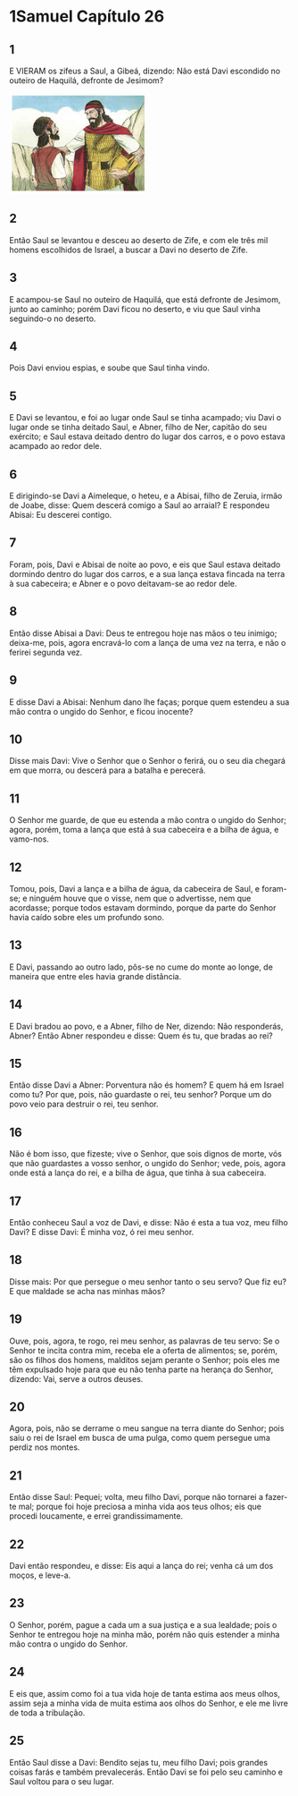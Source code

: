 # 1Samuel Capítulo 26

## 1
E VIERAM os zifeus a Saul, a Gibeá, dizendo: Não está Davi escondido no outeiro de Haquilá, defronte de Jesimom?

![](../.img/1Sm/26/1-0.jpg)

## 2
Então Saul se levantou e desceu ao deserto de Zife, e com ele três mil homens escolhidos de Israel, a buscar a Davi no deserto de Zife.

## 3
E acampou-se Saul no outeiro de Haquilá, que está defronte de Jesimom, junto ao caminho; porém Davi ficou no deserto, e viu que Saul vinha seguindo-o no deserto.

## 4
Pois Davi enviou espias, e soube que Saul tinha vindo.

## 5
E Davi se levantou, e foi ao lugar onde Saul se tinha acampado; viu Davi o lugar onde se tinha deitado Saul, e Abner, filho de Ner, capitão do seu exército; e Saul estava deitado dentro do lugar dos carros, e o povo estava acampado ao redor dele.

## 6
E dirigindo-se Davi a Aimeleque, o heteu, e a Abisai, filho de Zeruia, irmão de Joabe, disse: Quem descerá comigo a Saul ao arraial? E respondeu Abisai: Eu descerei contigo.

## 7
Foram, pois, Davi e Abisai de noite ao povo, e eis que Saul estava deitado dormindo dentro do lugar dos carros, e a sua lança estava fincada na terra à sua cabeceira; e Abner e o povo deitavam-se ao redor dele.

## 8
Então disse Abisai a Davi: Deus te entregou hoje nas mãos o teu inimigo; deixa-me, pois, agora encravá-lo com a lança de uma vez na terra, e não o ferirei segunda vez.

## 9
E disse Davi a Abisai: Nenhum dano lhe faças; porque quem estendeu a sua mão contra o ungido do Senhor, e ficou inocente?

## 10
Disse mais Davi: Vive o Senhor que o Senhor o ferirá, ou o seu dia chegará em que morra, ou descerá para a batalha e perecerá.

## 11
O Senhor me guarde, de que eu estenda a mão contra o ungido do Senhor; agora, porém, toma a lança que está à sua cabeceira e a bilha de água, e vamo-nos.

## 12
Tomou, pois, Davi a lança e a bilha de água, da cabeceira de Saul, e foram-se; e ninguém houve que o visse, nem que o advertisse, nem que acordasse; porque todos estavam dormindo, porque da parte do Senhor havia caído sobre eles um profundo sono.

## 13
E Davi, passando ao outro lado, pôs-se no cume do monte ao longe, de maneira que entre eles havia grande distância.

## 14
E Davi bradou ao povo, e a Abner, filho de Ner, dizendo: Não responderás, Abner? Então Abner respondeu e disse: Quem és tu, que bradas ao rei?

## 15
Então disse Davi a Abner: Porventura não és homem? E quem há em Israel como tu? Por que, pois, não guardaste o rei, teu senhor? Porque um do povo veio para destruir o rei, teu senhor.

## 16
Não é bom isso, que fizeste; vive o Senhor, que sois dignos de morte, vós que não guardastes a vosso senhor, o ungido do Senhor; vede, pois, agora onde está a lança do rei, e a bilha de água, que tinha à sua cabeceira.

## 17
Então conheceu Saul a voz de Davi, e disse: Não é esta a tua voz, meu filho Davi? E disse Davi: É minha voz, ó rei meu senhor.

## 18
Disse mais: Por que persegue o meu senhor tanto o seu servo? Que fiz eu? E que maldade se acha nas minhas mãos?

## 19
Ouve, pois, agora, te rogo, rei meu senhor, as palavras de teu servo: Se o Senhor te incita contra mim, receba ele a oferta de alimentos; se, porém, são os filhos dos homens, malditos sejam perante o Senhor; pois eles me têm expulsado hoje para que eu não tenha parte na herança do Senhor, dizendo: Vai, serve a outros deuses.

## 20
Agora, pois, não se derrame o meu sangue na terra diante do Senhor; pois saiu o rei de Israel em busca de uma pulga, como quem persegue uma perdiz nos montes.

## 21
Então disse Saul: Pequei; volta, meu filho Davi, porque não tornarei a fazer-te mal; porque foi hoje preciosa a minha vida aos teus olhos; eis que procedi loucamente, e errei grandissimamente.

## 22
Davi então respondeu, e disse: Eis aqui a lança do rei; venha cá um dos moços, e leve-a.

## 23
O Senhor, porém, pague a cada um a sua justiça e a sua lealdade; pois o Senhor te entregou hoje na minha mão, porém não quis estender a minha mão contra o ungido do Senhor.

## 24
E eis que, assim como foi a tua vida hoje de tanta estima aos meus olhos, assim seja a minha vida de muita estima aos olhos do Senhor, e ele me livre de toda a tribulação.

## 25
Então Saul disse a Davi: Bendito sejas tu, meu filho Davi; pois grandes coisas farás e também prevalecerás. Então Davi se foi pelo seu caminho e Saul voltou para o seu lugar.

